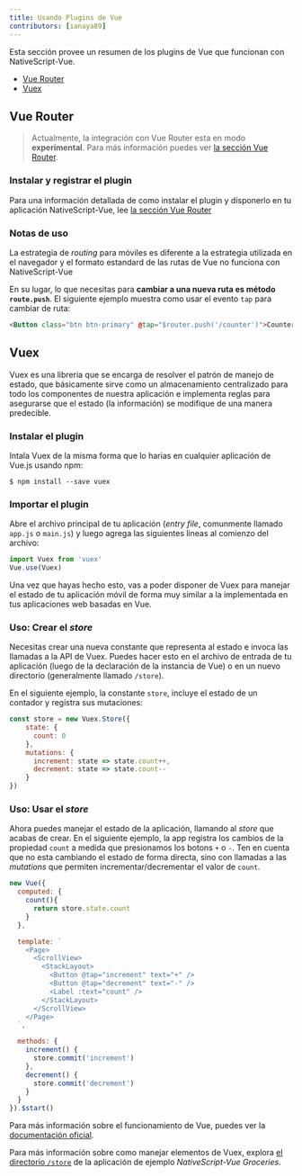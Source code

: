```yaml
---
title: Usando Plugins de Vue
contributors: [ianaya89]
---
```


Esta sección provee un resumen de los plugins de Vue que funcionan con NativeScript-Vue.

* [Vue Router](#vue-router)
* [Vuex](#vuex)

## Vue Router

> Actualmente, la integración con Vue Router esta en modo **experimental**. Para más información puedes ver [la sección Vue Router](/es/docs/routing/vue-router/).

### Instalar y registrar el plugin

Para una información detallada de como instalar el plugin y disponerlo en tu aplicación NativeScript-Vue, lee [la sección Vue Router](/es/docs/routing/vue-router/)

### Notas de uso

La estrategia de *routing*  para móviles es diferente a la estrategia utilizada en el navegador y el formato estandard de las rutas de Vue no funciona con NativeScript-Vue

En su lugar, lo que necesitas para **cambiar a una nueva ruta es método `route.push`**. El siguiente ejemplo muestra como usar el evento `tap` para cambiar de ruta:

```HTML
<Button class="btn btn-primary" @tap="$router.push('/counter')">Counter</Button>
```

## Vuex

Vuex es una libreria que se encarga de resolver el patrón de manejo de estado, que básicamente sirve como un almacenamiento centralizado para todo los componentes de nuestra aplicación e implementa reglas para asegurarse que el estado (la información) se modifique de una manera predecible.


### Instalar el plugin


Intala Vuex de la misma forma que lo harias en cualquier aplicación de Vue.js usando npm:

```shell
$ npm install --save vuex
```

### Importar el plugin

Abre el archivo principal de tu aplicación (*entry file*, comunmente llamado `app.js` o `main.js`) y luego agrega las siguientes lineas al comienzo del archivo:

```js
import Vuex from 'vuex'
Vue.use(Vuex)
```

Una vez que hayas hecho esto, vas a poder disponer de Vuex para manejar el estado de tu aplicación móvil de forma muy similar a la implementada en tus aplicaciones web basadas en Vue.

### Uso: Crear el *store*

Necesitas crear una nueva constante que representa al estado e invoca las llamadas a la API de Vuex. Puedes hacer esto en el archivo de entrada de tu aplicación (luego de la declaración de la instancia de Vue) o en un nuevo directorio (generalmente llamado `/store`).

En el siguiente ejemplo, la constante `store`, incluye el estado de un contador y registra sus mutaciones:

```js
const store = new Vuex.Store({
    state: {
      count: 0
    },
    mutations: {
      increment: state => state.count++,
      decrement: state => state.count--
    }
})
```

### Uso: Usar el *store*

Ahora puedes manejar el estado de la aplicación, llamando al *store* que acabas de crear. En el siguiente ejemplo, la app registra los cambios de la propiedad `count` a medida que presionamos los botons `+` o `-`. Ten en cuenta que no esta cambiando el estado de forma directa, sino con llamadas a las *mutations* que permiten incrementar/decrementar el valor de `count`.

```javascript
new Vue({
  computed: {
    count(){
      return store.state.count
    }
  },

  template: `
    <Page>
      <ScrollView>
        <StackLayout>
          <Button @tap="increment" text="+" />
          <Button @tap="decrement" text="-" />
          <Label :text="count" />
        </StackLayout>
      </ScrollView>
    </Page>
  `,

  methods: {
    increment() {
      store.commit('increment')
    },
    decrement() {
      store.commit('decrement')
    }
  }
}).$start()
```

Para más información sobre el funcionamiento de Vue, puedes ver la [documentación oficial](https://vuex.vuejs.org).

Para más información sobre como manejar elementos de Vuex, explora [el directorio `/store`](https://github.com/tralves/groceries-ns-vue/tree/master/src/store/) de la aplicación de ejemplo *NativeScript-Vue Groceries*.
